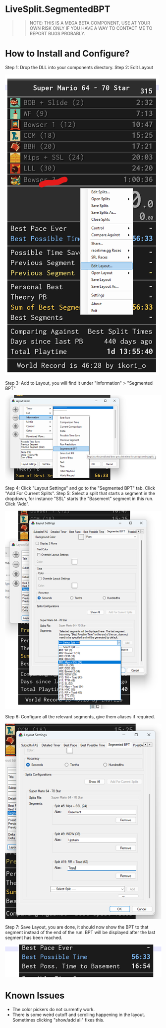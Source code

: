 LiveSplit.SegmentedBPT
======================

>> NOTE: THIS IS A MEGA BETA COMPONENT, USE AT YOUR OWN RISK ONLY IF YOU HAVE A WAY TO CONTACT ME TO REPORT BUGS PROBABLY.

# How to Install and Configure?

Step 1: Drop the DLL into your components directory.
Step 2: Edit Layout

![image](./images/edit_layout.png)

Step 3: Add to Layout, you will find it under "Information" > "Segmented BPT"

![image](./images/add_to_layout.png)

Step 4: Click "Layout Settings" and go to the "Segmented BPT" tab. Click "Add For Current Splits".
Step 5: Select a split that starts a segment in the dropdown, for instance "SSL" starts the "Basement" segment in this run. Click "Add".

![image](./images/select_split_for_segment.png)

Step 6: Configure all the relevant segments, give them aliases if required.

![image](./images/finished_config.png)

Step 7: Save Layout, you are done, it should now show the BPT to that segment instead of the end of the run. BPT will be displayed after the last segment has been reached.

![image](./images/finished_result.png)

# Known Issues

- The color pickers do not currently work.
- There is some weird cutoff and scrolling happening in the layout. Sometimes clicking "show/add all" fixes this.